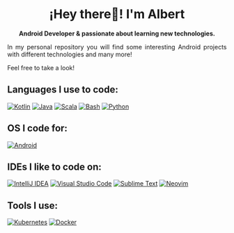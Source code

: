 <p align="center" width="300">
   <h1 align="center">¡Hey there👋! I'm Albert</h1>
</p>
<p align="center"><strong>Android Developer & passionate about learning new technologies.</strong></p>
<p align="justify">In my personal repository you will find some interesting Android projects with different technologies and many more!</strong></p>  
<p align="justify">Feel free to take a look!</strong></p>


<h2 align="left">Languages I use to code:</h2>

[![Kotlin](https://img.shields.io/badge/Kotlin-%237F52FF.svg?style=for-the-badge&logo=kotlin&logoColor=white&labelColor=101010)]()
[![Java](https://img.shields.io/badge/Java-%23ED8B00.svg?style=for-the-badge&logo=openjdk&logoColor=white&labelColor=101010)]()
[![Scala](https://img.shields.io/badge/Scala-%23DC322F.svg?style=for-the-badge&logo=scala&logoColor=white&labelColor=101010)]()
[![Bash](https://img.shields.io/badge/Bash-4EAA25?style=for-the-badge&logo=gnubash&logoColor=fff&labelColor=101010)]()
[![Python](https://img.shields.io/badge/Python-yellow?style=for-the-badge&logo=python&logoColor=white&labelColor=101010)]()

<h2 align="left">OS I code for:</h2>

[![Android](https://img.shields.io/badge/Android-3DDC84?style=for-the-badge&logo=android&logoColor=white&labelColor=101010)]()

<h2 align="left">IDEs I like to code on:</h2>

[![IntelliJ IDEA](https://img.shields.io/badge/IntelliJIDEA-000000.svg?style=for-the-badge&logo=intellij-idea&logoColor=white&labelColor=101010)]()
[![Visual Studio Code](https://custom-icon-badges.demolab.com/badge/Visual%20Studio%20Code-0078d7.svg?style=for-the-badge&logo=vsc&logoColor=white&labelColor=101010)]()
[![Sublime Text](https://img.shields.io/badge/Sublime%20Text-%23575757.svg?style=for-the-badge&logo=sublime-text&logoColor=important&labelColor=101010)]()
[![Neovim](https://img.shields.io/badge/Neovim-57A143?style=for-the-badge&logo=neovim&logoColor=fff&labelColor=101010)]()

<h2 align="left">Tools I use:</h2>

[![Kubernetes](https://img.shields.io/badge/Kubernetes-326CE5?style=for-the-badge&logo=kubernetes&logoColor=fff&labelColor=101010)]()
[![Docker](https://img.shields.io/badge/Docker-2496ED?style=for-the-badge&logo=docker&logoColor=fff&labelColor=101010)]()

